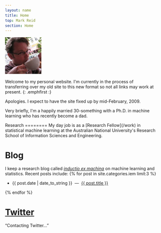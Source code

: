 ```yaml
---
layout: name
title: Home
top: Mark Reid
section: Home
---
```


<img src="/images/mark_reid.jpg" alt="Photo of Mark Reid drinking coffee" title="Mark Reid" class="inset right" width="120px"/>

Welcome to my personal website. 
I'm currently in the process of transferring over my old site to this new format 
so not all links may work at present.
{: .emphfirst :}

Apologies. I expect to have the site fixed up by mid-February, 2009.

Very briefly, I'm a happily married 30-something with a Ph.D. in machine 
learning who has recently become a dad. 

<!--
<div class="section" markdown="1">
Reading
=======

<script type="text/javascript" src="http://www.librarything.com/jswidget.php?reporton=mdreid&show=recent&header=&num=10&covers=small&text=title&tag=show&css=0&style=2&version=1" ></script>

</div>

  <div class="section">
  <h1>Listening</h1>
  <script type="text/javascript" src="http://last.aelabs.net/js/albums.js?u=mdreid&limit=10"></script>
  </div>
-->

<div class="section" markdown="1">
Research
========
My day job is as a [Research Fellow](/work) in statistical machine learning at 
the Australian National University's Research School of Information Sciences and
Engineering.
</div>

<div class="section">
<h1>Blog</h1>
<p>
I keep a research blog 	called <i><a href="/iem">inductio ex machina</a></i> on 
machine learning and statistics.
Recent posts include:
{% for post in site.categories.iem limit:3 %}
<ul class="compact">
<li>
	<span class="date">{{ post.date | date_to_string }}</span> 
	&nbsp;&mdash;&nbsp;
	<a href="{{ post.url }}" title="{{ post.excerpt }}">{{ post.title }}</a>
</li>
</ul>
{% endfor %}
</p>
</div>

<div class="section" id="twitter_div">
  <h1 class="twitter-title"><a href="http://twitter.com/mdreid/">Twitter</a></h1>
  <p>&ldquo;<span id="twitter_update_list">Contacting Twitter...</span>&rdquo;</p>
</div>

